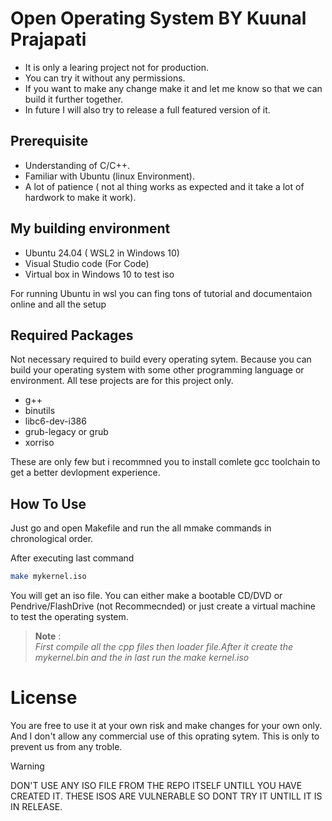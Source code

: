 # Open Operating System BY Kuunal Prajapati

* It is only a learing project not for production.
* You can try it without any permissions.
* If you want to make any change make it and let me know so that we can build it further together.
* In future I will also try to release a full featured version of it.

## Prerequisite
* Understanding of C/C++.
* Familiar with Ubuntu (linux Environment).
* A lot of patience ( not al thing works as expected and it take a lot of hardwork to make it work).

## My building environment
* Ubuntu 24.04 ( WSL2 in Windows 10)
* Visual Studio code (For Code)
* Virtual box in Windows 10 to test iso


 For running Ubuntu in wsl you can fing tons of tutorial and documentaion online and all the setup

## Required Packages
Not necessary required to build every operating sytem. Because you can build your operating system with some other programming language or environment.
All tese projects are for this project only.

* g++
* binutils
* libc6-dev-i386
* grub-legacy or grub
* xorriso

These are only few but i recommned you to install comlete gcc toolchain to get a better devlopment experience.

## How To Use

Just go and open Makefile and  run the all mmake commands in chronological  order. <br>

After executing last command 
```bash
make mykernel.iso
```
You will get an iso file. You can either make a bootable CD/DVD or Pendrive/FlashDrive (not Recommecnded) or just create a virtual machine to test the operating system. 
>**Note** :<br> 
> *First compile all the cpp files then loader file.After it create the mykernel.bin and the in last run the make kernel.iso*

# License
You are free to use it at your own risk and make changes for your own only. <br>
And I don't allow any commercial use of this oprating sytem. This is only to prevent us from any troble.

> [!WARNING]
> DON'T USE ANY ISO FILE FROM THE REPO ITSELF UNTILL YOU HAVE CREATED IT.
> THESE ISOS ARE VULNERABLE SO DONT TRY IT UNTILL IT IS IN RELEASE.

